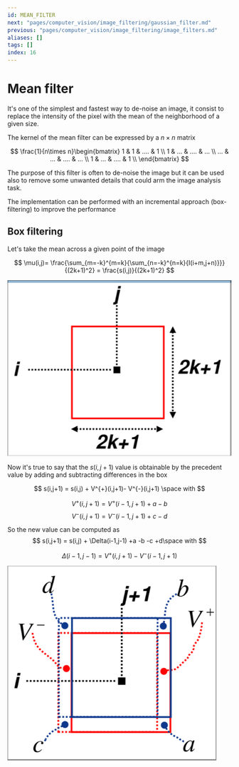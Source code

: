 ```yaml
---
id: MEAN_FILTER
next: "pages/computer_vision/image_filtering/gaussian_filter.md"
previous: "pages/computer_vision/image_filtering/image_filters.md"
aliases: []
tags: []
index: 16
---
```


# Mean filter

It's one of the simplest and fastest way to de-noise an image, it consist to replace the intensity of the pixel with the mean of the neighborhood of a given size.

The kernel of the mean filter can be expressed by a $n\times n$ matrix

$$
\frac{1}{n\times n}\begin{bmatrix}
1 & 1 & .... & 1 \\
1 & ... & .... & ... \\
... & ...  & .... & ... \\
1 & ...  & .... & 1 \\
\end{bmatrix}
$$

The purpose of this filter is often to de-noise the image but it can be used also to remove some unwanted details that could arm the image analysis task.

The implementation can be performed with an incremental approach (box-filtering) to improve the performance

## Box filtering

Let's take the mean across a given point of the image


$$
\mu(i,j)= \frac{\sum_{m=-k}^{m=k}{\sum_{n=-k}^{n=k}{I(i+m,j+n)}}}{(2k+1)^2} = \frac{s(i,j)}{(2k+1)^2}
$$

![](assets/computer_vision/Pasted_image_20240229121850.png)

Now it's true to say that the $s(i,j+1)$ value is obtainable by the precedent value by adding and subtracting differences in the box

$$
s(i,j+1) = s(i,j) + V^{+}(i,j+1)- V^{-}(i,j+1) \space with
$$

$$
V^{+}(i,j+1) =V^{+}(i-1,j+1)+a-b
$$
$$
V^{-}(i,j+1) =V^{-}(i-1,j+1)+c-d
$$

So the new value can be computed as
$$
s(i,j+1) = s(i,j) + \Delta(i-1,j-1) +a -b -c +d\space with
$$

$$
\Delta(i-1,j-1) = V^{+}(i,j+1) - V^{-}(i-1,j+1)
$$

![](assets/computer_vision/Pasted_image_20240229122932.png)
